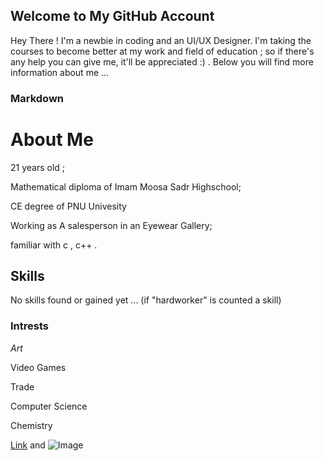 ## Welcome to My GitHub Account
Hey There ! I'm a newbie in coding and an UI/UX Designer. I'm taking the courses to become better at my work and field of education ; so if there's any help you can give me, it'll be appreciated :) .
Below you will find more information about me ...
### Markdown

# About Me

21 years old ;

Mathematical diploma of Imam Moosa Sadr Highschool;

CE degree of PNU Univesity

Working as A salesperson in an Eyewear Gallery;

familiar with c , c++ .

## **Skills**

No skills found or gained yet ... (if "hardworker" is counted a skill)

### **Intrests**

_Art_

Video Games

Trade

Computer Science

Chemistry

[Link](url) and ![Image](https://www.google.com/search?q=profile+picture&tbm=isch&source=iu&ictx=1&fir=c4DKZX1IkCpVhM%252Cb5C9ViMmmhpq-M%252C_&vet=1&usg=AI4_-kRiQajPZ0ikwWaCOOYwoUns_YehZg&sa=X&ved=2ahUKEwiy4aLHh6bsAhXfCmMBHS6QDhYQ9QF6BAgREFw&biw=1366&bih=667#imgrc=c4DKZX1IkCpVhM)
